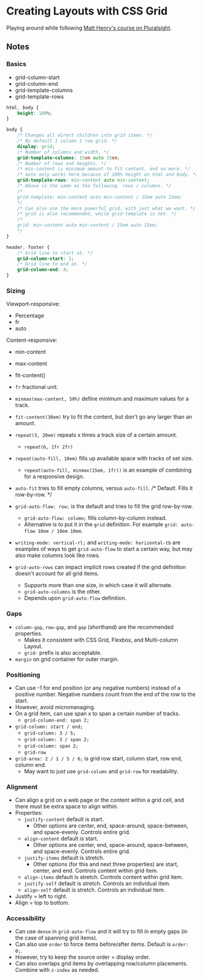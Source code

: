 # Creating Layouts with CSS Grid
Playing around while following [Matt Henry's course on Pluralsight](https://app.pluralsight.com/library/courses/css-grid-creating-layouts/table-of-contents).

## Notes

### Basics
- grid-column-start
- grid-column-end
- grid-template-columns
- grid-template-rows

```css
html, body {
	height: 100%;
}

body {
	/* Changes all direct children into grid items. */
	/* By default 1 column 1 row grid. */
	display: grid;
	/* Number of columns and width. */
	grid-template-columns: 15em auto 15em;
	/* Number of rows and heights. */
	/* min-content is minimum amount to fit content, and no more. */
	/* auto only works here because of 100% height on html and body. */
	grid-template-rows: min-content auto min-content;
	/* Above is the same as the following. rows / columns. */
	/*
	grid-template: min-content auto min-content / 15em auto 15em;
	*/
	/* Can also use the more powerful grid, with just what we want. */
	/* grid is also recommended, while grid-template is not. */
	/*
	grid: min-content auto min-content / 15em auto 15em;
	*/
}

header, footer {
	/* Grid line to start at. */
	grid-column-start: 1;
	/* Grid line to end at. */
	grid-column-end: 4;
}
```

### Sizing

Viewport-responsive:
- Percentage
- fr
- auto

Content-responsive:
- min-content
- max-content
- fit-content()


- `fr` fractional unit.
- `minmax(max-content, 50%)` define minimum and maximum values for a track.
- `fit-content(30em)` try to fit the content, but don't go any larger than an amount.
- `repeat(3, 20em)` repeats x times a track size of a certain amount.
	- `repeat(6, 1fr 2fr)`
- `repeat(auto-fill, 10em)` fills up available space with tracks of set size.
	- `repeat(auto-fill, minmax(15em, 1fr))` is an example of combining for a responsive design.
- `auto-fit` tries to fill empty columns, versus `auto-fill`.
	/* Default. Fills it row-by-row. */
- `grid-auto-flow: row;` is the default and tries to fill the grid row-by-row.
	- `grid-auto-flow: column;` fills column-by-column instead.
	- Alternative is to put it in the `grid` definition. For example `grid: auto-flow 10em / 10em 10em`.
- `writing-mode: vertical-rl;` and `writing-mode: horizontal-tb` are examples of ways to get `grid-auto-flow` to start a certain way, but may also make columns look like rows.
- `grid-auto-rows` can impact implicit rows created if the grid definition doesn't account for all grid items.
	- Supports more than one size, in which case it will alternate.
	- `grid-auto-columns` is the other.
	- Depends upon `grid-auto-flow` definition.

### Gaps
- `column-gap`, `row-gap`, and `gap` (shorthand) are the recommended properties.
	- Makes it consistent with CSS Grid, Flexbox, and Multi-column Layout.
	- `grid-` prefix is also acceptable.
- `margin` on grid container for outer margin.

### Positioning
- Can use -1 for end position (or any negative numbers) instead of a positive number. Negative numbers count from the end of the row to the start.
- However, avoid micromanaging.
- On a grid item, can use span x to span a certain number of tracks.
	- `grid-column-end: span 2;`
- `grid-column: start / end;`
	- `grid-column: 3 / 5;`
	- `grid-column: 3 / span 2;`
	- `grid-column: span 2;`
	- `grid-row`
- `grid-area: 2 / 1 / 5 / 6;` is grid row start, column start, row end, column end.
	- May want to just use `grid-column` and `grid-row` for readability.

### Alignment
- Can align a grid on a web page or the content within a grid cell, and there must be extra space to align within.
- Properties:
	- `justify-content` default is start.
		- Other options are center, end, space-around, space-between, and space-evenly. Controls entire grid.
	- `align-content` default is start.
		- Other options are center, end, space-around, space-between, and space-evenly. Controls entire grid.
	- `justify-items` default is stretch.
		- Other options (for this and next three properties) are start, center, and end. Controls content within grid item.
	- `align-items` default is stretch. Controls content within grid item.
	- `justify-self` default is stretch. Controls an individual item.
	- `align-self` default is stretch. Controls an individual item.
- Justify = left to right.
- Align = top to bottom.

### Accessibility
- Can use `dense` in `grid-auto-flow` and it will try to fill in empty gaps (in the case of spanning grid items).
- Can also use `order` to force items before/after items. Default is `order: 0;`.
- However, try to keep the source order = display order.
- Can also overlaps grid items by overlapping row/column placements. Combine with `z-index` as needed.




